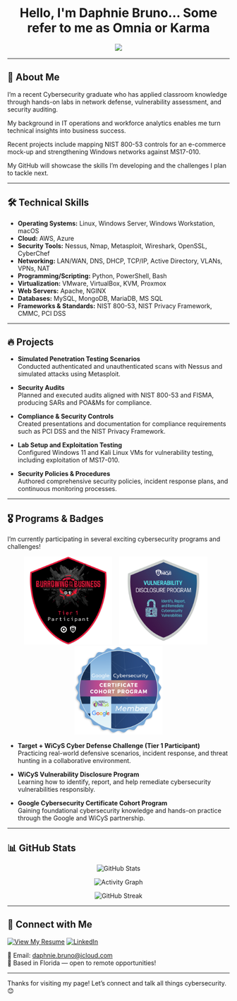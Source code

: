 <h1 align="center">Hello, I'm Daphnie Bruno… Some refer to me as Omnia or Karma</h1>

<p align="center">
  <img src="https://readme-typing-svg.demolab.com?font=Fira+Code&size=24&pause=2050&center=true&vCenter=true&width=950&lines=Cybersecurity+%7C+Redteam+%7C+Ethical+Hacking" />
</p>

---

## 🌟 About Me

I’m a recent Cybersecurity graduate who has applied classroom knowledge through hands-on labs in network defense, vulnerability assessment, and security auditing. 

My background in IT operations and workforce analytics enables me turn technical insights into business success. 

Recent projects include mapping NIST 800-53 controls for an e-commerce mock-up and strengthening Windows networks against MS17-010. 

My GitHub will showcase the skills I’m developing and the challenges I plan to tackle next.

---

## 🛠️ Technical Skills

- **Operating Systems:** Linux, Windows Server, Windows Workstation, macOS  
- **Cloud:** AWS, Azure  
- **Security Tools:** Nessus, Nmap, Metasploit, Wireshark, OpenSSL, CyberChef  
- **Networking:** LAN/WAN, DNS, DHCP, TCP/IP, Active Directory, VLANs, VPNs, NAT  
- **Programming/Scripting:** Python, PowerShell, Bash  
- **Virtualization:** VMware, VirtualBox, KVM, Proxmox  
- **Web Servers:** Apache, NGINX  
- **Databases:** MySQL, MongoDB, MariaDB, MS SQL  
- **Frameworks & Standards:** NIST 800-53, NIST Privacy Framework, CMMC, PCI DSS

---

## 🔥 Projects

- **Simulated Penetration Testing Scenarios**  
  Conducted authenticated and unauthenticated scans with Nessus and simulated attacks using Metasploit.

- **Security Audits**  
  Planned and executed audits aligned with NIST 800-53 and FISMA, producing SARs and POA&Ms for compliance.

- **Compliance & Security Controls**  
  Created presentations and documentation for compliance requirements such as PCI DSS and the NIST Privacy Framework.

- **Lab Setup and Exploitation Testing**  
  Configured Windows 11 and Kali Linux VMs for vulnerability testing, including exploitation of MS17-010.

- **Security Policies & Procedures**  
  Authored comprehensive security policies, incident response plans, and continuous monitoring processes.

---

## 🎖️ Programs & Badges

I’m currently participating in several exciting cybersecurity programs and challenges!

<p align="center">
  <img src="https://github.com/OmniaParatus3288/OmniaParatus3288/blob/main/images/Tier%201%20Badge.png?raw=true" alt="Target WiCyS Cyber Defense Challenge Tier 1 Badge" width="200"/>
  &nbsp;&nbsp;
  <img src="https://github.com/OmniaParatus3288/OmniaParatus3288/blob/main/images/WiCyS%20VDP%202025%20-%20Badge.png?raw=true" alt="WiCyS Vulnerability Disclosure Program Badge" width="200"/>
  &nbsp;&nbsp;
  <img src="https://github.com/OmniaParatus3288/OmniaParatus3288/blob/main/images/googlewicys.png?raw=true" alt="Google Cybersecurity Cohort Badge" width="200"/>
</p>

- **Target + WiCyS Cyber Defense Challenge (Tier 1 Participant)**  
  Practicing real-world defensive scenarios, incident response, and threat hunting in a collaborative environment.

- **WiCyS Vulnerability Disclosure Program**  
  Learning how to identify, report, and help remediate cybersecurity vulnerabilities responsibly.

- **Google Cybersecurity Certificate Cohort Program**  
  Gaining foundational cybersecurity knowledge and hands-on practice through the Google and WiCyS partnership.

---

## 📊 GitHub Stats

<p align="center">
  <img src="https://github-readme-stats.vercel.app/api?username=OmniaParatus3288&show_icons=true&theme=dracula" alt="GitHub Stats" />
</p>

<p align="center">
  <img src="https://github-readme-activity-graph.vercel.app/graph?username=OmniaParatus3288&theme=dracula" alt="Activity Graph" />
</p>

<p align="center">
  <img src="https://streak-stats.demolab.com?user=OmniaParatus3288&theme=dracula&date_format=M%20j%5B%2C%20Y%5D" alt="GitHub Streak" />
</p>

---

## 🤝 Connect with Me

[![View My Resume](https://img.shields.io/badge/GitHub-Resume-blue?style=for-the-badge&logo=github)](https://github.com/OmniaParatus3288/Resume)
[![LinkedIn](https://img.shields.io/badge/LinkedIn-Connect-blue?style=for-the-badge&logo=linkedin)](https://www.linkedin.com/in/bruno-daphnie/)

📧 Email: [daphnie.bruno@icloud.com](mailto:daphnie.bruno@icloud.com)  
📍 Based in Florida — open to remote opportunities!

---

Thanks for visiting my page! Let’s connect and talk all things cybersecurity. 😊
